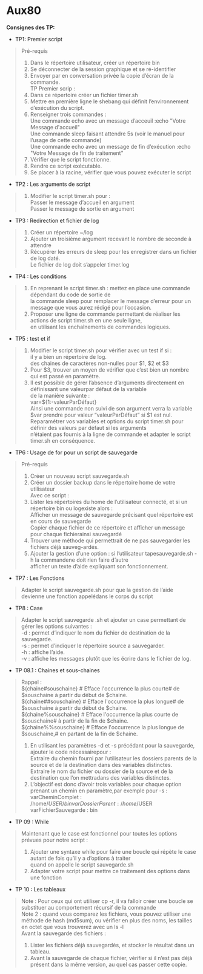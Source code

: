 # Aux80

**Consignes des TP:**

*	TP1: Premier script
>Pré-requis  
>	1. Dans le répertoire utilisateur, créer un répertoire bin  
>	2. Se déconnecter de la session graphique et se ré-identifier  
>	3. Envoyer par en conversation privée la copie d’écran de la commande.  
>TP Premier scrip :  
>1. Dans ce répertoire créer un fichier timer.sh  
>2. Mettre en première ligne le shebang qui définit l’environnement d’exécution du script.  
>3. Renseigner trois commandes :  
>	Une commande echo avec un message d’acceuil :echo "Votre Message d'accueil"  
>	Une commande sleep faisant attendre 5s (voir le manuel pour l’usage de cette commande)  
>	Une commande echo avec un message de fin d’exécution :echo "Votre Message de fin de traitement"  
>4. Vérifier que le script fonctionne.  
>5. Rendre ce script exécutable.  
>6. Se placer à la racine, vérifier que vous pouvez exécuter le script  
* TP2 : Les arguments de script  
>1. Modifier le script timer.sh pour :  
>	Passer le message d’accueil en argument  
>	Passer le message de sortie en argument  
* TP3 : Redirection et fichier de log  
>1. Créer un répertoire ~/log  
>2. Ajouter un troisième argument recevant le nombre de seconde à attendre  
>3. Récupérer les erreurs de sleep pour les enregistrer dans un fichier de log daté.  
>Le fichier de log doit s’appeler timer.log  
* TP4 : Les conditions  
>1. En reprenant le script timer.sh : mettez en place une commande dépendant du code de sortie de  
>la commande sleep pour remplacer le message d’erreur pour un message que vous aurez rédigé pour l’occasion.  
>2. Proposer une ligne de commande permettant de réaliser les actions de script timer.sh en une seule ligne,  
>en utilisant les enchaînements de commandes logiques. 
* TP5 : test et if  
>1. Modifier le script timer.sh pour vérifier avec un test if si :  
>	il y a bien un répertoire de log.  
>	des chaines de caractères non-nulles pour $1, $2 et $3  
>2. Pour $3, trouver un moyen de vérifier que c’est bien un nombre qui est passé en paramètre.  
>3. Il est possible de gérer l’absence d’arguments directement en définissant une valeurpar défaut de la variable  
>de la manière suivante :  
>	var=${1:-valeurParDéfaut}  
>Ainsi une commande non suivi de son argument verra la variable $var prendre pour valeur “valeurParDéfaut” si $1 est nul.  
>Reparamétrer vos variables et options du script timer.sh pour définir des valeurs par défaut si les arguments  
>n’étaient pas fournis à la ligne de commande et adapter le script timer.sh en conséquence.  
* TP6 : Usage de for pour un script de sauvegarde  
> Pré-requis  
>	1. Créer un nouveau script sauvegarde.sh  
>	2. Créer un dossier backup dans le répertoire home de votre utilisateur  
>Avec ce script : 
>	1. Lister les répertoires du home de l’utilisateur connecté, et si un répertoire bin ou logexiste alors :  
>		Afficher un message de sauvegarde précisant quel répertoire est en cours de sauvegarde  
>		Copier chaque fichier de ce répertoire et afficher un message pour chaque fichierainsi sauvegardé  
>	2. Trouver une méthode qui permettrait de ne pas sauvegarder les fichiers déjà sauveg-ardés.  
>	3. Ajouter la gestion d’une option : si l’utilisateur tapesauvegarde.sh -h la commandene doit rien faire d’autre  
>	afficher un texte d’aide expliquant son fonctionnement.  
* TP7 : Les Fonctions  
> Adapter le script sauvegarde.sh pour que la gestion de l’aide devienne une fonction appelédans le corps du script  
* TP8 : Case  
> Adapter le script sauvegarde .sh et ajouter un case permettant de gérer les options suivantes :  
>	-d : permet d’indiquer le nom du fichier de destination de la sauvegarde.  
>	-s : permet d’indiquer le répertoire source a sauvegarder.  
>	-h : affiche l’aide.  
>	-v : affiche les messages plutôt que les écrire dans le fichier de log.  
* TP 08.1 : Chaines et sous-chaines  
>Rappel :  
>       ${chaine#souschaine} # Efface l'occurrence la plus courte# de $souschaine à partir du début de $chaine.      
>	${chaine##souschaine} # Efface l'occurrence la plus longue# de $souschaine à partir du début de $chaine.       
>	${chaine%souschaine} # Efface l'occurrence la plus courte de $souschaine# à partir de la fin de $chaine.       
>	${chaine%%souschaine} # Efface l'occurrence la plus longue de $souschaine,# en partant de la fin de $chaine.      
>1. En utilisant les paramètres -d et -s précédant pour la sauvegarde, ajouter le code nécessairepour :        
>	Extraire du chemin fourni par l’utilisateur les dossiers parents de la source et de la destination dans des variables distinctes.      
>	Extraire le nom du fichier ou dossier de la source et de la destination que l’on mettradans des variables distinctes.      
>2. L’objectif est donc d’avoir trois variables pour chaque option prenant un chemin en paramètre,par exemple pour -s :     
>	varCheminComplet : /home/$USER/bin     
>	varDossierParent : /home/$USER     
>	varFichierSauvegarde : bin     
* TP 09 : While  
> Maintenant que le case est fonctionnel pour toutes les options prévues pour notre script :  
>	1. Ajouter une syntaxe while pour faire une boucle qui répète le case autant de fois qu’il y a d’options à traiter  
>	quand on appelle le script sauvegarde.sh  
>	2. Adapter votre script pour mettre ce traitement des options dans une fonction  
* TP 10 : Les tableaux  
>Note :  Pour ceux qui ont utiliser cp -r, il va falloir créer une boucle se substituer au comportement récursif de la commande  
>Note 2 :  quand vous comparez les fichiers, vous pouvez utiliser une méthode de hash (md5sum), ou vérifier en plus des noms, les tailles en octet que vous trouverez avec un ls -l  
>Avant la sauvegarde des fichiers :  
>	1. Lister les fichiers déjà sauvegardés, et stocker le résultat dans un tableau.  
>	2. Avant la sauvegarde de chaque fichier, vérifier si il n’est pas déjà présent dans la même version, au quel cas passer cette copie.  
